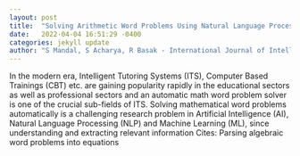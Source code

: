 ```yaml
---
layout: post
title:  "Solving Arithmetic Word Problems Using Natural Language Processing and Rule-Based Classification"
date:   2022-04-04 16:51:29 -0400
categories: jekyll update
author: "S Mandal, S Acharya, R Basak - International Journal of Intelligent Systems and , 2022"
---
```

In the modern era, Intelligent Tutoring Systems (ITS), Computer Based Trainings (CBT) etc. are gaining popularity rapidly in the educational sectors as well as professional sectors and an automatic math word problem solver is one of the crucial sub-fields of ITS. Solving mathematical word problems automatically is a challenging research problem in Artificial Intelligence (AI), Natural Language Processing (NLP) and Machine Learning (ML), since understanding and extracting relevant information Cites: Parsing algebraic word problems into equations